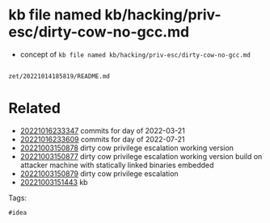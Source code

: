 # kb file named kb/hacking/priv-esc/dirty-cow-no-gcc.md

- concept of `kb file named kb/hacking/priv-esc/dirty-cow-no-gcc.md`

```
```

` zet/20221014185819/README.md `

# Related

- [20221016233347](/zet/20221016233347/README.md) commits for day of 2022-03-21
- [20221016233609](/zet/20221016233609/README.md) commits for day of 2022-07-21
- [20221003150878](/zet/20221003150878/README.md) dirty cow privilege escalation working version
- [20221003150877](/zet/20221003150877/README.md) dirty cow privilege escalation working version build on attacker machine with statically linked binaries embedded
- [20221003150879](/zet/20221003150879/README.md) dirty cow privilege escalation
- [20221003151443](/zet/20221003151443/README.md) kb

Tags:

    #idea
